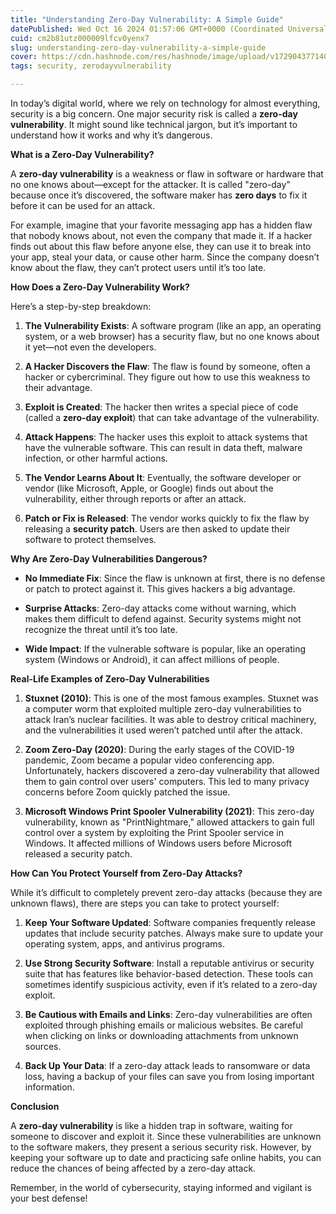 ```yaml
---
title: "Understanding Zero-Day Vulnerability: A Simple Guide"
datePublished: Wed Oct 16 2024 01:57:06 GMT+0000 (Coordinated Universal Time)
cuid: cm2b81utz000009lfcv0yenx7
slug: understanding-zero-day-vulnerability-a-simple-guide
cover: https://cdn.hashnode.com/res/hashnode/image/upload/v1729043771404/43ad9f0a-62d2-4fc9-be10-764e65cc5224.webp
tags: security, zerodayvulnerability

---
```


In today’s digital world, where we rely on technology for almost everything, security is a big concern. One major security risk is called a **zero-day vulnerability**. It might sound like technical jargon, but it’s important to understand how it works and why it’s dangerous.

**What is a Zero-Day Vulnerability?**

A **zero-day vulnerability** is a weakness or flaw in software or hardware that no one knows about—except for the attacker. It is called "zero-day" because once it’s discovered, the software maker has **zero days** to fix it before it can be used for an attack.

For example, imagine that your favorite messaging app has a hidden flaw that nobody knows about, not even the company that made it. If a hacker finds out about this flaw before anyone else, they can use it to break into your app, steal your data, or cause other harm. Since the company doesn’t know about the flaw, they can’t protect users until it’s too late.

**How Does a Zero-Day Vulnerability Work?**

Here’s a step-by-step breakdown:

1. **The Vulnerability Exists**: A software program (like an app, an operating system, or a web browser) has a security flaw, but no one knows about it yet—not even the developers.
    
2. **A Hacker Discovers the Flaw**: The flaw is found by someone, often a hacker or cybercriminal. They figure out how to use this weakness to their advantage.
    
3. **Exploit is Created**: The hacker then writes a special piece of code (called a **zero-day exploit**) that can take advantage of the vulnerability.
    
4. **Attack Happens**: The hacker uses this exploit to attack systems that have the vulnerable software. This can result in data theft, malware infection, or other harmful actions.
    
5. **The Vendor Learns About It**: Eventually, the software developer or vendor (like Microsoft, Apple, or Google) finds out about the vulnerability, either through reports or after an attack.
    
6. **Patch or Fix is Released**: The vendor works quickly to fix the flaw by releasing a **security patch**. Users are then asked to update their software to protect themselves.
    

**Why Are Zero-Day Vulnerabilities Dangerous?**

* **No Immediate Fix**: Since the flaw is unknown at first, there is no defense or patch to protect against it. This gives hackers a big advantage.
    
* **Surprise Attacks**: Zero-day attacks come without warning, which makes them difficult to defend against. Security systems might not recognize the threat until it’s too late.
    
* **Wide Impact**: If the vulnerable software is popular, like an operating system (Windows or Android), it can affect millions of people.
    

**Real-Life Examples of Zero-Day Vulnerabilities**

1. **Stuxnet (2010)**: This is one of the most famous examples. Stuxnet was a computer worm that exploited multiple zero-day vulnerabilities to attack Iran’s nuclear facilities. It was able to destroy critical machinery, and the vulnerabilities it used weren’t patched until after the attack.
    
2. **Zoom Zero-Day (2020)**: During the early stages of the COVID-19 pandemic, Zoom became a popular video conferencing app. Unfortunately, hackers discovered a zero-day vulnerability that allowed them to gain control over users' computers. This led to many privacy concerns before Zoom quickly patched the issue.
    
3. **Microsoft Windows Print Spooler Vulnerability (2021)**: This zero-day vulnerability, known as "PrintNightmare," allowed attackers to gain full control over a system by exploiting the Print Spooler service in Windows. It affected millions of Windows users before Microsoft released a security patch.
    

**How Can You Protect Yourself from Zero-Day Attacks?**

While it’s difficult to completely prevent zero-day attacks (because they are unknown flaws), there are steps you can take to protect yourself:

1. **Keep Your Software Updated**: Software companies frequently release updates that include security patches. Always make sure to update your operating system, apps, and antivirus programs.
    
2. **Use Strong Security Software**: Install a reputable antivirus or security suite that has features like behavior-based detection. These tools can sometimes identify suspicious activity, even if it’s related to a zero-day exploit.
    
3. **Be Cautious with Emails and Links**: Zero-day vulnerabilities are often exploited through phishing emails or malicious websites. Be careful when clicking on links or downloading attachments from unknown sources.
    
4. **Back Up Your Data**: If a zero-day attack leads to ransomware or data loss, having a backup of your files can save you from losing important information.
    

**Conclusion**

A **zero-day vulnerability** is like a hidden trap in software, waiting for someone to discover and exploit it. Since these vulnerabilities are unknown to the software makers, they present a serious security risk. However, by keeping your software up to date and practicing safe online habits, you can reduce the chances of being affected by a zero-day attack.

Remember, in the world of cybersecurity, staying informed and vigilant is your best defense!